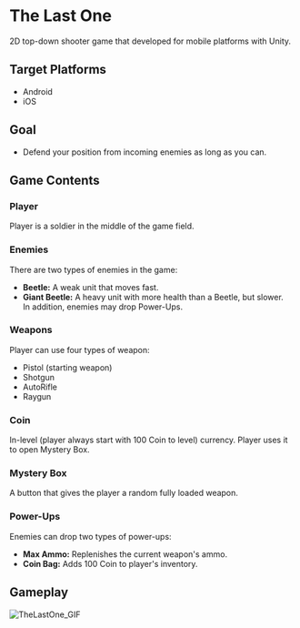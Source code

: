 # The Last One
2D top-down shooter game that developed for mobile platforms with Unity.

## Target Platforms
- Android
- iOS

## Goal
- Defend your position from incoming enemies as long as you can.

## Game Contents
### Player
Player is a soldier in the middle of the game field.
### Enemies
There are two types of enemies in the game:
- **Beetle:** A weak unit that moves fast.
- **Giant Beetle:** A heavy unit with more health than a Beetle, but slower. </br>
In addition, enemies may drop Power-Ups.
### Weapons
Player can use four types of weapon:
- Pistol (starting weapon)
- Shotgun
- AutoRifle
- Raygun
### Coin
In-level (player always start with 100 Coin to level) currency. Player uses it to open Mystery Box.
### Mystery Box
A button that gives the player a random fully loaded weapon.
### Power-Ups
Enemies can drop two types of power-ups:
- **Max Ammo:** Replenishes the current weapon's ammo.
- **Coin Bag:** Adds 100 Coin to player's inventory.
## Gameplay
![TheLastOne_GIF](https://user-images.githubusercontent.com/47994087/130297360-2e782964-f878-4589-b667-b09b47332629.gif)
